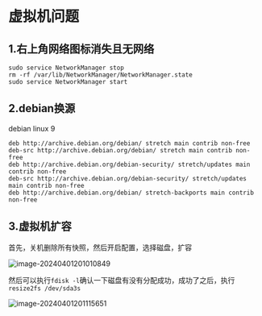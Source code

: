 # 虚拟机问题

## 1.右上角网络图标消失且无网络

```
sudo service NetworkManager stop
rm -rf /var/lib/NetworkManager/NetworkManager.state
sudo service NetworkManager start
```



## 2.debian换源

debian linux 9

```
deb http://archive.debian.org/debian/ stretch main contrib non-free
deb-src http://archive.debian.org/debian/ stretch main contrib non-free
deb http://archive.debian.org/debian-security/ stretch/updates main contrib non-free
deb-src http://archive.debian.org/debian-security/ stretch/updates main contrib non-free
deb http://archive.debian.org/debian/ stretch-backports main contrib non-free

```



## 3.虚拟机扩容

首先，关机删除所有快照，然后开启配置，选择磁盘，扩容

![image-20240401201010849](./img/image-20240401201010849.png)

然后可以执行`fdisk -l`确认一下磁盘有没有分配成功，成功了之后，执行`resize2fs /dev/sda3s`

![image-20240401201115651](./img/image-20240401201115651.png)
